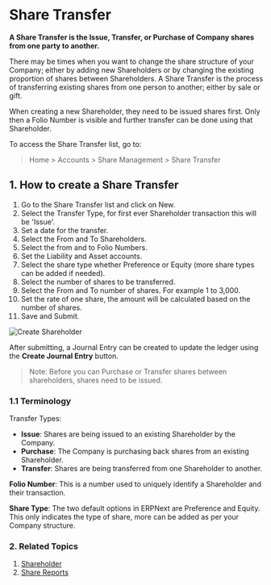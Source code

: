 <!-- add-breadcrumbs -->
# Share Transfer

**A Share Transfer is the Issue, Transfer, or Purchase of Company shares from one party to another.** 

There may be times when you want to change the share structure of your Company; either by adding new Shareholders or by changing the existing proportion of shares between Shareholders. A Share Transfer is the process of transferring existing shares from one person to another; either by sale or gift.

When creating a new Shareholder, they need to be issued shares first. Only then a Folio Number is visible and further transfer can be done using that Shareholder.

To access the Share Transfer list, go to:
> Home > Accounts > Share Management > Share Transfer

## 1. How to create a Share Transfer
1. Go to the Share Transfer list and click on New.
1. Select the Transfer Type, for first ever Shareholder transaction this will be 'Issue'.
1. Set a date for the transfer.
1. Select the From and To Shareholders.
1. Select the from and to Folio Numbers.
1. Set the Liability and Asset accounts.
1. Select the share type whether Preference or Equity (more share types can be added if needed).
1. Select the number of shares to be transferred.
1. Select the From and To number of shares. For example 1 to 3,000.
1. Set the rate of one share, the amount will be calculated based on the number of shares.
1. Save and Submit.

 <img class="screenshot" alt="Create Shareholder" src="/docs/assets/img/accounts/shareholder/sharetransfer_issue.png">

After submitting, a Journal Entry can be created to update the ledger using the **Create Journal Entry** button.

> Note: Before you can Purchase or Transfer shares between shareholders, shares need to be issued.

### 1.1 Terminology

Transfer Types:

* **Issue**: Shares are being issued to an existing Shareholder by the Company.
* **Purchase**: The Company is purchasing back shares from an existing Shareholder.
* **Transfer**: Shares are being transferred from one Shareholder to another.

**Folio Number**: This is a number used to uniquely identify a Shareholder and their transaction.

**Share Type**: The two default options in ERPNext are Preference and Equity. This only indicates the type of share, more can be added as per your Company structure. 

### 2. Related Topics
1. [Shareholder](/docs/user/manual/en/accounts/shareholder)
1. [Share Reports](/docs/user/manual/en/accounts/share-reports)
